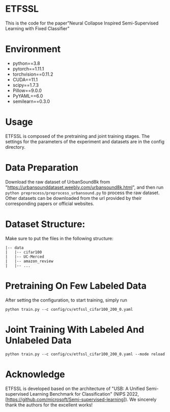 # ETFSSL
This is the code for the paper"Neural Collapse Inspired Semi-Supervised Learning with Fixed Classifier"

# Environment
- python==3.8
- pytorch==1.11.1
- torchvision==0.11.2
- CUDA==11.1
- scipy==1.7.3
- Pillow==9.0.0
- PyYAML==6.0
- semilearn==0.3.0
# Usage
ETFSSL is composed of the pretraining and joint training stages. The settings for the parameters of the experiment and datasets are in the config directory.
# Data Preparation
Download the raw dataset of UrbanSound8k from "https://urbansounddataset.weebly.com/urbansound8k.html", and then run ```
python preprocess/preprocess_urbansound.py ``` to process the raw dataset. Other datasets can be downloaded from the url provided by their corresponding papers or official websites.
# Dataset Structure:
Make sure to put the files in the following structure:
```
|-- data
|   |-- cifar100
|   |-- UC-Merced
|   |-- amazon_review
|   |-- ...
```
# Pretraining On Few Labeled Data
After setting the configuration, to start training, simply run
```
python train.py --c config/cv/etfssl_cifar100_200_0.yaml 
```
# Joint Training With Labeled And Unlabeled Data
```
python train.py --c config/cv/etfssl_cifar100_200_0.yaml --mode reload
```
# Acknowledge
ETFSSL is developed based on the architecture of "USB: A Unified Semi-supervised Learning Benchmark for Classification" (NIPS 2022,[https://github.com/microsoft/Semi-supervised-learning]). We sincerely thank the authors for the excellent works!
